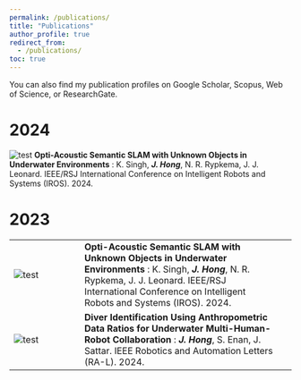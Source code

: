 ```yaml
---
permalink: /publications/
title: "Publications"
author_profile: true
redirect_from: 
  - /publications/
toc: true
---
```


You can also find my publication profiles on Google Scholar, Scopus, Web of Science, or ResearchGate.

# 2024
<tr>
    <td class="tg-0lax"><img src="/assets/images/cat.gif" alt="test"></td>
    <td class="tg-0lax"><span style="font-weight:bold">Opti-Acoustic Semantic SLAM with Unknown Objects in Underwater Environments</span> : K. Singh, <span style="font-weight:bold;font-style:italic">J. Hong</span>, N. R. Rypkema, J. J. Leonard. IEEE/RSJ International Conference on Intelligent Robots and Systems (IROS). 2024.</td>
    <td class="tg-0lax">
    <!-- <a href="/assets/images/robot1.jpg" target="_blank" rel="noopener noreferrer"><i class="fas fa-quote-right" style="font-size:15px;"></i></a><br> -->
    <a href="" target="_blank" rel="noopener noreferrer"><i class="fas fa-file-pdf" style="font-size:20px;"></i></a><br>
    <a href="" target="_blank" rel="noopener noreferrer"><i class="fas fa-search" style="font-size:20px;"></i></a></td>
  </tr>


# 2023

<table class="tg" style="undefined;table-layout: fixed;">
<colgroup>
<col style="width: 25%">
<col style="width: 70%">
<col style="width: 5%">
</colgroup>
<tbody>
  <tr>
    <td class="tg-0lax"><img src="/assets/images/cat.gif" alt="test"></td>
    <td class="tg-0lax"><span style="font-weight:bold">Opti-Acoustic Semantic SLAM with Unknown Objects in Underwater Environments</span> : K. Singh, <span style="font-weight:bold;font-style:italic">J. Hong</span>, N. R. Rypkema, J. J. Leonard. IEEE/RSJ International Conference on Intelligent Robots and Systems (IROS). 2024.</td>
    <td class="tg-0lax">
    <!-- <a href="/assets/images/robot1.jpg" target="_blank" rel="noopener noreferrer"><i class="fas fa-quote-right" style="font-size:15px;"></i></a><br> -->
    <a href="" target="_blank" rel="noopener noreferrer"><i class="fas fa-file-pdf" style="font-size:20px;"></i></a><br>
    <a href="" target="_blank" rel="noopener noreferrer"><i class="fas fa-search" style="font-size:20px;"></i></a></td>
  </tr>
  <tr>
    <td class="tg-0lax"><img src="/assets/images/giphy.gif" alt="test"></td>
    <td class="tg-0lax"><span style="font-weight:bold">Diver Identification Using Anthropometric Data Ratios for Underwater Multi-Human-Robot Collaboration</span> : <span style="font-weight:bold;font-style:italic">J. Hong</span>, S. Enan, J. Sattar. IEEE Robotics and Automation Letters (RA-L). 2024.</td>
    <td class="tg-0lax">
    <!-- <a href="/assets/images/robot1.jpg" target="_blank" rel="noopener noreferrer"><i class="fas fa-quote-right" style="font-size:15px;"></i></a><br> -->
    <a href="" target="_blank" rel="noopener noreferrer"><i class="fas fa-file-pdf" style="font-size:20px;"></i></a><br>
    <a href="" target="_blank" rel="noopener noreferrer"><i class="fas fa-search" style="font-size:20px;"></i></a></td>
  </tr>
</tbody>
</table>